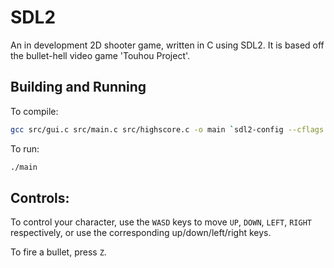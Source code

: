 # SDL2
An in development 2D shooter game, written in C using SDL2. It is based off the bullet-hell video game 'Touhou Project'.

## Building and Running

To compile:

```sh
gcc src/gui.c src/main.c src/highscore.c -o main `sdl2-config --cflags --libs` -lSDL2_image -lm
```

To run:

```sh
./main
```

## Controls:

To control your character, use the ```WASD``` keys to move ```UP```, ```DOWN```, ```LEFT```, ```RIGHT``` respectively, or use the corresponding up/down/left/right keys.

To fire a bullet, press ```Z```.
